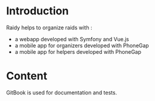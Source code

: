 # Introduction

Raidy helps to organize raids with : 
  * a webapp developed with Symfony and Vue.js
  * a mobile app for organizers developed with PhoneGap
  * a mobile app for helpers developed with PhoneGap

# Content

GitBook is used for documentation and tests.
